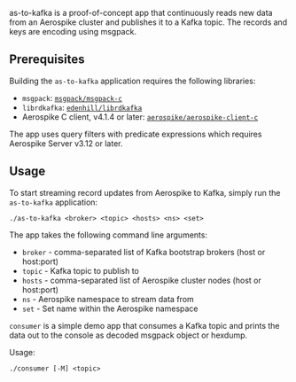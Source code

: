 as-to-kafka is a proof-of-concept app that continuously reads new data from an
Aerospike cluster and publishes it to a Kafka topic.  The records and keys are
encoding using msgpack.

## Prerequisites

Building the `as-to-kafka` application requires the following libraries:

* `msgpack`: [`msgpack/msgpack-c`](https://github.com/msgpack/msgpack-c)
* `librdkafka`: [`edenhill/librdkafka`](https://github.com/edenhill/librdkafka)
* Aerospike C client, v4.1.4 or later: [`aerospike/aerospike-client-c`](https://github.com/aerospike/aerospike-client-c)

The app uses query filters with predicate expressions which requires Aerospike Server v3.12 or later.

## Usage

To start streaming record updates from Aerospike to Kafka, simply run the `as-to-kafka` application:

    ./as-to-kafka <broker> <topic> <hosts> <ns> <set>

The app takes the following command line arguments:

* `broker` - comma-separated list of Kafka bootstrap brokers (host or host:port)
* `topic` - Kafka topic to publish to
* `hosts` - comma-separated list of Aerospike cluster nodes (host or host:port)
* `ns` - Aerospike namespace to stream data from
* `set` - Set name within the Aerospike namespace

`consumer` is a simple demo app that consumes a Kafka topic and prints the
data out to the console as decoded msgpack object or hexdump.

Usage:

    ./consumer [-M] <topic>